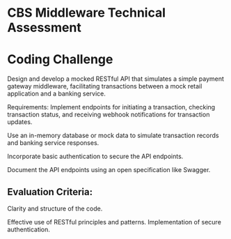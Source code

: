 # CBS Middleware Technical Assessment

# Coding Challenge

Design and develop a mocked RESTful API that simulates a simple payment gateway middleware, facilitating transactions between a mock retail application and a banking service.

Requirements:
Implement endpoints for initiating a transaction, checking transaction status, and receiving webhook notifications for transaction updates.

Use an in-memory database or mock data to simulate transaction records and banking service responses.

Incorporate basic authentication to secure the API endpoints.

Document the API endpoints using an open specification like Swagger.

## Evaluation Criteria:
Clarity and structure of the code.

Effective use of RESTful principles and patterns. 
Implementation of secure authentication.
